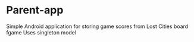 # Parent-app

Simple Android application for storing game scores from Lost Cities board fgame
Uses singleton model
